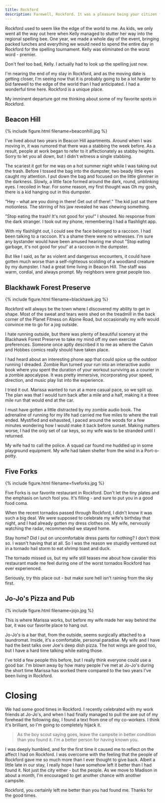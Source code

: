 ```yaml
---
title: Rockford
description: Farewell, Rockford. It was a pleasure being your citizen for two years.
---
```


Rockford used to seem like the edge of the world to me. As kids, we
only went all the way out here when Kelly managed to stutter her way
into the regional spelling bee. One year, we made a whole day of the
event, bringing packed lunches and everything we would need to spend
the entire day in Rockford for the spelling tournament. Kelly was
eliminated on the worst word - premier.

Don't feel too bad, Kelly. I actually had to look up the spelling just
now.

I'm nearing the end of my stay in Rockford, and as the moving date is
getting closer, I'm seeing now that it is probably going to be a lot
harder to bid farewell to the edge of the world than I had
anticipated. I had a wonderful time here. Rockford is a unique place.

My imminent departure got me thinking about some of my favorite spots
in Rockford.

## Beacon Hill

{% include figure.html filename=beaconhill.jpg %}

I've lived about two years in Beacon Hill apartments. Around when I
was moving in, it was rumored that there was a stabbing the week
before. As a result, people at work began to refer to it
affectionately as stabby heights. Sorry to let you all down, but I
didn't witness a single stabbing.

The scariest it got for me was on a hot summer night while I was
taking out the trash. Before I tossed the bag into the dumpster, two
beady little eyes caught my attention. I put down the bag and focused
on the little glimmer in the darkness. Slowly, a little face formed
around the dark, round, unblinking eyes. I recoiled in fear. For some
reason, my first thought was Oh my gosh, there is a kid hanging out in
this dumpster.

"Hey - what are you doing in there! Get out of there!." The kid just
sat there motionless. The stirring of his jaw revealed he was chewing
something.

"Stop eating the trash! It's not good for you!" I shouted. No response
from the dark stranger. I took out my phone, remembering I had a
flashlight app.

With my flashlight out, I could see the face belonged to a raccoon. I
had been talking to a raccoon. It's a shame there were no
witnesses. I'm sure any bystander would have been amused hearing me
shout "Stop eating garbage, it's not good for you!' at a raccoon in
the dumpster.

But like I said, as far as violent and dangerous encounters, it could
have gotten much worse than a self-righteous scolding of a woodland
creature by my dumpster. I had a great time living in Beacon Hill. The
staff was warm, cordial, and always prompt. My neighbors were great
people too.

## Blackhawk Forest Preserve

{% include figure.html filename=blackhawk.jpg %}

Rockford will always be the town where I discovered my ability to get
in shape. Most of the sweat and tears were shed on the treadmill in
the back corner of the Planet Fitness on Alpine Road, but occasionally
my wife would convince me to go for a jog outside.

I hate running outside, but there was plenty of beautiful scenery at
the Blackhawk Forest Preserve to take my mind off my own exercise
preferences. Someone once aptly described it to me as where the Calvin
and Hobbes comics really should have taken place.

I had heard about an interesting phone app that could spice up the
outdoor running I dreaded. Zombie Run turned your run into an
interactive audio book where you spent the duration of your workout
surviving as a courier in a zombie apocalypse. It was pretty
immersive, incorporating your speed, direction, and music play list
into the experience.

I tried it out. Marissa wanted to run at a more casual pace, so we
split up. The plan was that I would turn back after a mile and a half,
making it a three mile run that would end at the car.

I must have gotten a little distracted by my zombie audio book. The
adrenaline of running for my life had carried me five miles to where
the trail ended. Mystified and exhausted, I paced around the woods for
a few minutes wondering how I would make it back before sunset. Making
matters worse, I had the only set of car keys, so my wife was to be
stranded until I returned.

My wife had to call the police. A squad car found me huddled up in
some playground equipment. My wife had taken shelter from the wind in
a Port-o-potty.

## Five Forks

{% include figure.html filename=fiveforks.jpg %}

Five Forks is our favorite restaurant in Rockford. Don't let the tiny
plates and the emphasis on lunch fool you. It's filling - and sure to
put you in a good food coma.

When the recent tornados passed through Rockford, I didn't know it was
such a big deal. We were supposed to celebrate my wife's birthday that
night, and I had already gotten my dress clothes on. My wife,
nervously watching the radar, recommended we stayed home.

Stay home? Did I put on uncomfortable dress pants for nothing? I don't
think so. I wasn't having that at all. So I was the reason we stupidly
ventured out in a tornado hail storm to eat shrimp toast and duck.

The tornado missed us, but my wife still teases me about how cavalier
this restaurant made me feel during one of the worst tornados Rockford
has ever experienced.

Seriously, try this place out - but make sure hell isn't raining from
the sky first.

## Jo-Jo's Pizza and Pub

{% include figure.html filename=jojo.jpg %}

This is where Marissa works, but before my wife made her way behind
the bar, it was our favorite place to hang out.

Jo-Jo's is a bar that, from the outside, seems surgically attached to
a laundromat. Inside, it's a comfortable, personal paradise. My wife
and I have had the best talks over Joe's deep dish pizza. The hot
wings are good too, but I have a hard time talking while eating those.

I've told a few people this before, but I really think everyone could
use a good bar. I'm blown away by how many people I've met at Jo-Jo's
during the short time Marissa has worked there compared to the two
years I've been living in Rockford.

# Closing

We had some good times in Rockford. I recently celebrated with my work
friends at Jo-Jo's, and when I had finally managed to pull the axe out
of my forehead the following day, I found a text from one of my
co-workers. I think it's brilliant, so I'm going to completely hijack
it.

> As the boy scout saying goes, leave the campsite in better condition
> than you found it. I'm a better person for having known you.

I was deeply humbled, and for the first time it caused me to reflect
on the affect I had on Rockford. I was overcome with the feeling that
the people of Rockford gave me so much more than I ever thought to
give back. Albeit a little late in our stay, I really hope I have
somehow left it better than I had found it. Not just the city either -
but the people. As we move to Madison in about a month, I'm encouraged
to get another chance with another campsite.

Rockford, you certainly left me better than you had found me. Thanks
for the good times.
